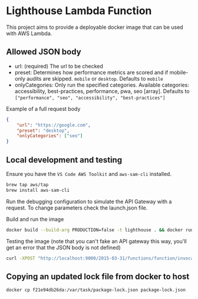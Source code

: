 # Lighthouse Lambda Function

This project aims to provide a deployable docker image that can be used with AWS Lambda.

## Allowed JSON body

- url: (required) The url to be checked
- preset: Determines how performance metrics are scored and if mobile-only audits are skipped. `mobile` or `desktop`. Defaults to `mobile`
- onlyCategories: Only run the specified categories. Available categories: accessibility, best-practices, performance, pwa, seo  [array]. Defaults to `["performance", "seo", "accessibility", "best-practices"]`

Example of a full request body

```json
{
    "url": "https://google.com",
    "preset": "desktop",
    "onlyCategories": ["seo"]
}
```

## Local development and testing

Ensure you have the `VS Code AWS Toolkit` and `aws-sam-cli` installed.

```bash
brew tap aws/tap
brew install aws-sam-cli
```

Run the debugging configuration to simulate the API Gateway with a request. To change parameters check the launch.json file.

Build and run the image

```bash
docker build --build-arg PRODUCTION=false -t lighthouse . && docker run -p 9000:8080 lighthouse
```

Testing the image (note that you can't fake an API gateway this way, you'll get an error that the JSON body is not defined)

```bash
curl -XPOST "http://localhost:9000/2015-03-31/functions/function/invocations" -d '{"url":"https://google.com"}'
```

## Copying an updated lock file from docker to host

```bash
docker cp f21e94db26da:/var/task/package-lock.json package-lock.json
```
